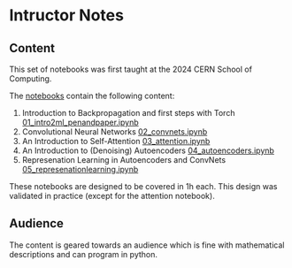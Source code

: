 # Intructor Notes

## Content

This set of notebooks was first taught at the 2024 CERN School of Computing.

The [notebooks](./notebooks) contain the following content:

1. Introduction to Backpropagation and first steps with Torch [01_intro2ml_penandpaper.ipynb](notebooks/01_intro2ml_penandpaper.ipynb)
2. Convolutional Neural Networks [02_convnets.ipynb](notebooks/02_convnets.ipynb)
3. An Introduction to Self-Attention [03_attention.ipynb](notebooks/03_attention.ipynb)
4. An Introduction to (Denoising) Autoencoders [04_autoencoders.ipynb](notebooks/04_autoencoders.ipynb)
5. Represenation Learning in Autoencoders and ConvNets [05_represenationlearning.ipynb](notebooks/05_represenationlearning.ipynb)

These notebooks are designed to be covered in 1h each. This design was
validated in practice (except for the attention notebook).

## Audience

The content is geared towards an audience which is fine with mathematical
descriptions and can program in python.
